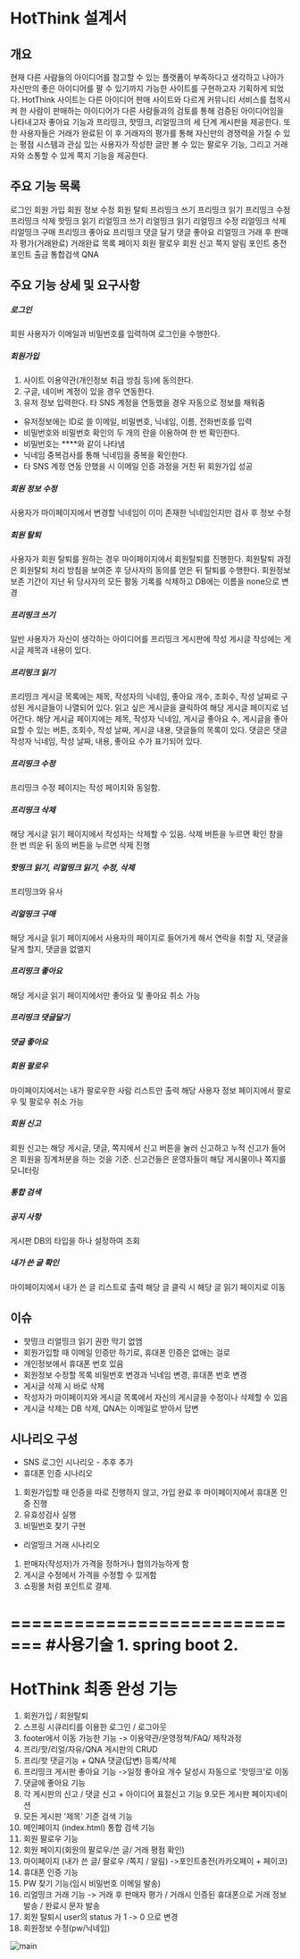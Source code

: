 HotThink 설계서
==============================

## 개요
현재 다른 사람들의 아이디어를 참고할 수 있는 플랫폼이 부족하다고 생각하고 나아가 자신만의 좋은 아이디어를 팔 수 있기까지 가능한 사이트를 구현하고자 기획하게 되었다.
HotThink 사이트는 다른 아이디어 판매 사이트와 다르게 커뮤니티 서비스를 접목시켜 한 사람이 판매하는 아이디어가 다른 사람들과의 검토를 통해 검증된 아이디어임을 나타내고자 좋아요 기능과 프리띵크, 핫띵크, 리얼띵크의 세 단계 게시판을 제공한다. 또한 사용자들은 거래가 완료된 이 후 거래자의 평가를 통해 자신만의 경쟁력을 가질 수 있는 평점 시스템과 관심 있는 사용자가 작성한 글만 볼 수 있는 팔로우 기능, 그리고 거래자와 소통할 수 있게 쪽지 기능을 제공한다.

## 주요 기능 목록
로그인
회원 가입
회원 정보 수정
회원 탈퇴
프리띵크 쓰기
프리띵크 읽기
프리띵크 수정
프리띵크 삭제
핫띵크 읽기
리얼띵크 쓰기
리얼띵크 읽기
리얼띵크 수정
리얼띵크 삭제
리얼띵크 구매
프리띵크 좋아요
프리띵크 댓글 달기
댓글 좋아요
리얼띵크 거래 후 판매자 평가(거래완료)
거래완료 목록 페이지
회원 팔로우
회원 신고
쪽지
알림
포인트 충전
포인트 출금
통합검색
QNA

## 주요 기능 상세 및 요구사항

##### 로그인
회원 사용자가 이메일과 비밀번호를 입력하여 로그인을 수행한다.
##### 회원가입
1. 사이트 이용약관(개인정보 취급 방침 등)에 동의한다.
2. 구글, 네이버 계정이 있을 경우 연동한다.
3. 유저 정보 입력한다. 타 SNS 계정을 연동했을 경우 자동으로 정보를 채워줌
- 유저정보에는 ID로 쓸 이메일, 비밀번호, 닉네임, 이름, 전화번호를 입력
- 비밀번호와 비밀번호 확인의 두 개의 란을 이용하여 한 번 확인한다.
- 비밀번호는 \****와 같이 나타냄
- 닉네임 중복검사를 통해 닉네임을 중복을 확인한다.
- 타 SNS 계정 연동 안했을 시 이메일 인증 과정을 거친 뒤 회원가입 성공
##### 회원 정보 수정
사용자가 마이페이지에서 변경할 닉네임이 이미 존재한 닉네임인지만 검사 후 정보 수정
##### 회원 탈퇴
사용자가 회원 탈퇴를 원하는 경우 마이페이지에서 회원탈퇴를 진행한다.
회원탈퇴 과정은 회원탈퇴 처리 방침을 보여준 후 당사자의 동의를 얻은 뒤 탈퇴를 수행한다.
회원정보 보존 기간이 지난 뒤 당사자의 모든 활동 기록를 삭제하고 DB에는 이름을 none으로 변경
##### 프리띵크 쓰기
일반 사용자가 자신이 생각하는 아이디어를 프리띵크 게시판에 작성
게시글 작성에는 게시글 제목과 내용이 있다.
##### 프리띵크 읽기
프리띵크 게시글 목록에는 제목, 작성자의 닉네임, 좋아요 개수, 조회수, 작성 날짜로 구성된 게시글들이 나열되어 있다.
읽고 싶은 게시글을 클릭하여 해당 게시글 페이지로 넘어간다.
해당 게시글 페이지에는 제목, 작성자 닉네임, 게시글 좋아요 수, 게시글을 좋아요할 수 있는 버튼, 조회수, 작성 날짜, 게시글 내용, 댓글들의 목록이 있다.
댓글은 댓글 작성자 닉네임, 작성 날짜, 내용, 좋아요 수가 표기되어 있다.
##### 프리띵크 수정
프리띵크 수정 페이지는 작성 페이지와 동일함.
##### 프리띵크 삭제
해당 게시글 읽기 페이지에서 작성자는 삭제할 수 있음. 삭제 버튼을 누르면 확인 창을 한 번 띄운 뒤 동의 버튼을 누르면 삭제 진행
##### 핫띵크 읽기, 리얼띵크 읽기, 수정, 삭제
프리띵크와 유사
##### 리얼띵크 구매
해당 게시글 읽기 페이지에서 사용자의 페이지로 들어가게 해서 연락을 취할 지, 댓글을 달게 할지, 댓글을 없앨지
##### 프리띵크 좋아요
해당 게시글 읽기 페이지에서만 좋아요 및 좋아요 취소 가능
##### 프리띵크 댓글달기
##### 댓글 좋아요
##### 회원 팔로우
마이페이지에서는 내가 팔로우한 사람 리스트만 출력
해당 사용자 정보 페이지에서 팔로우 및 팔로우 취소 가능
##### 회원 신고
회원 신고는 해당 게시글, 댓글, 쪽지에서 신고 버튼을 눌러 신고하고
누적 신고가 들어온 회원을 징계처분을 하는 것을 기준.
신고건들은 운영자들이 해당 게시물이나 쪽지를 모니터링
##### 통합 검색
##### 공지 사항
게시판 DB의 타입을 하나 설정하여 조회
##### 내가 쓴 글 확인
마이페이지에서 내가 쓴 글 리스트로 출력
해당 글 클릭 시 해당 글 읽기 페이지로 이동

## 이슈
- 핫띵크 리얼띵크 읽기 권한 막기 없앰
- 회원가입할 때 이메일 인증만 하기로, 휴대폰 인증은 없애는 걸로
- 개인정보에서 휴대폰 번호 있음
- 회원정보 수정할 목록 비밀번호 변경과 닉네임 변경, 휴대폰 번호 변경
- 게시글 삭제 시 바로 삭제
- 작성자가 마이페이지와 게시글 목록에서 자신의 게시글을 수정이나 삭제할 수 있음
- 게시글 삭제는 DB 삭제, QNA는 이메일로 받아서 답변

## 시나리오 구성
- SNS 로그인 시나리오 - 추후 추가
- 휴대폰 인증 시나리오
1. 회원가입할 때 인증을 따로 진행하지 않고, 가입 완료 후 마이페이지에서 휴대폰 인증 진행
2. 유효성검사 실행
3. 비밀번호 찾기 구현
- 리얼띵크 거래 시나리오
1. 판매자(작성자)가 가격을 정하거나 협의가능하게 함
2. 게시글 수정에서 가격을 수정할 수 있게함
3. 쇼핑몰 처럼 포인트로 결제.

=============================
#사용기술  1. spring boot   2.
==============================
# HotThink 최종 완성 기능
1. 회원가입 / 회원탈퇴
2. 스프링 시큐리티를 이용한 로그인 / 로그아웃
3. footer에서 이동 가능한 기능
-> 이용약관/운영정책/FAQ/ 제작과정
4. 프리/핫/리얼/자유/QNA 게시판의 CRUD
5. 프리/핫 댓글기능 + QNA 댓글(답변) 등록/삭제
6. 프리띵크 게시판 좋아요 기능
->일정 좋아요 개수 달성시 자동으로 '핫띵크'로 이동
7. 댓글에 좋아요 기능
8. 각 게시판의 신고 / 댓글 신고 + 아이디어 표절신고 기능
9.모든 게시판 페이지네이션
10. 모든 게시판 '제목' 기준 검색 기능
11. 메인페이지 (index.html) 통합 검색 기능
12. 회원 팔로우 기능
13. 회원 페이지(회원의 팔로우/쓴 글/ 거래 평점 확인)
14. 마이페이지 (내가 쓴 글/ 팔로우 /쪽지 / 알림)
->포인트충전(카카오페이 + 페이코)
15. 휴대폰 인증 기능
16. PW 찾기 기능(임시 비밀번호 이메일 발송)
17. 리얼띵크 거래 기능
-> 거래 후 판매자 평가 / 거래시 인증된 휴대폰으로 거래 정보 발송 / 완료시 문자 발송
18. 회원 탈퇴시 user의 status 가 1 -> 0 으로 변경
19. 회원정보 수정(pw/닉네임)

![main](https://user-images.githubusercontent.com/39195377/85849144-63eb9a00-b7e5-11ea-9a27-7d9ad526424c.png)

